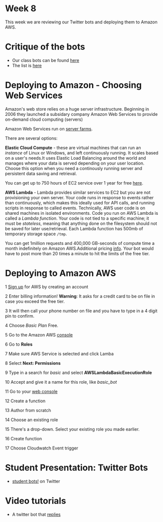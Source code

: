 # Week 8

This week we are reviewing our Twitter bots and deploying them to Amazon AWS.

# Critique of the bots
* Our class bots can be found [here](https://twitter.com/2sman2sman/lists/woodbury-bots/)
* The list is [here](https://twitter.com/2sman2sman/lists/woodbury-bots/members)


# Deploying to Amazon - Choosing Web Services

Amazon's web store relies on a huge server infrastructure. Beginning in 2006 they launched a subsidary company Amazon Web Services to provide on-demand cloud computing (servers)

Amazon Web Services run on [server farms](https://arstechnica.com/uncategorized/2012/03/cracking-the-cloud-an-amazon-web-services-primer/).

There are several options: 

**Elastic Cloud Compute** - these are virtual machines that can run an *instance* of Linux or Windows, and left continuously running. It scales based on a user's needs.It uses Elastic Load Balancing around the world and manages where your data is served depending on your user location. Choose this option when you need a continously running server and persistent data saving and retrieval.

You can get up to 750 hours of EC2 service over 1 year for free [here](https://aws.amazon.com/ec2/).

**AWS Lambda** - Lambda provides similar services to EC2 but you are not provisioning your own server. Your code runs in response to events rather than continuously, which makes this ideally used for API calls, and running scripts in response to called events. Technically, AWS user code is on shared machines in isolated environments. Code you run on AWS Lambda is called a *Lambda function*. Your code is not tied to a specific machine; it must be *stateless*, meaning that anything done on the filesystem should not be saved for later use/retrieval. Each Lambda function has 500mb of temporary storage space ```/tmp```. 

You can get 1million requests and 400,000 GB-seconds of compute time a month indefinitely on Amazon AWS.Additional pricing [info](https://aws.amazon.com/lambda/pricing/). Your bot would have to post more than 20 times a minute to hit the limits of the free tier.

# Deploying to Amazon AWS

1 [Sign up](https://portal.aws.amazon.com/billing/signup) for AWS by creating an account

2 Enter billing information! **Warning**: It asks for a credit card to be on file in case you exceed the free tier.

3 It will then call your phone number on file and you have to type in a 4 digit pin to confirm.

4 Choose *Basic Plan* Free. 

5 Go to the Amazon AWS [console](https://console.aws.amazon.com/iam/)

6 Go to **Roles** 

7 Make sure AWS Service is selected and click Lamba

8 Select **Next: Permissions** 

9 Type in a search for *basic* and select **AWSLambdaBasicExecutionRole**

10 Accept and give it a name for this role, like *basic_bot*

11 Go to your [web console](https://console.aws.amazon.com/lambda/home)

12 Create a function 

13 Author from scratch

14 Choose an existing role

15 There's a drop-down. Select your existing role you made earlier.

16 Create function

17 Choose Cloudwatch Event trigger

# Student Presentation: Twitter Bots
* [student bots!](https://twitter.com/2sman2sman/lists/woodbury-bots) on Twitter

# Video tutorials
* A twitter bot that [replies](https://www.youtube.com/watch?v=ovOtQxLwSzQ)
